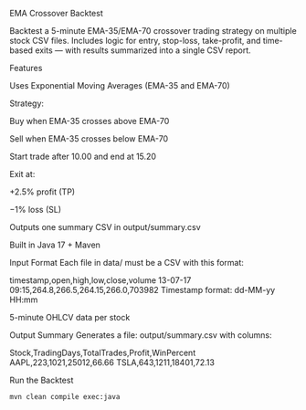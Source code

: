  EMA Crossover Backtest

Backtest a 5-minute EMA-35/EMA-70 crossover trading strategy on multiple stock CSV files.
Includes logic for entry, stop-loss, take-profit, and time-based exits — with results summarized into a single CSV report.

 Features

Uses Exponential Moving Averages (EMA-35 and EMA-70)


Strategy:

Buy when EMA-35 crosses above EMA-70

Sell when EMA-35 crosses below EMA-70

Start trade after 10.00 and end at 15.20


Exit at:

+2.5% profit (TP)

−1% loss (SL)


Outputs one summary CSV in output/summary.csv

Built in Java 17 + Maven


 Input Format
Each file in data/ must be a CSV with this format:

timestamp,open,high,low,close,volume
13-07-17 09:15,264.8,266.5,264.15,266.0,703982
Timestamp format: dd-MM-yy HH:mm

5-minute OHLCV data per stock


 Output Summary
Generates a file: output/summary.csv with columns:

Stock,TradingDays,TotalTrades,Profit,WinPercent
AAPL,223,1021,25012,66.66
TSLA,643,1211,18401,72.13



Run the Backtest

 ``` mvn clean compile exec:java ```

